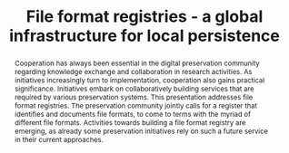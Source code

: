 ---
abstract: 'Cooperation has always been essential in the digital preservation community
  regarding knowledge exchange and collaboration in research activities. As initiatives
  increasingly turn to implementation, cooperation also gains practical significance.
  Initiatives embark on collaboratively building services that are required by various
  preservation systems.

  This presentation addresses file format registries. The preservation community jointly
  calls for a register that identifies and documents file formats, to come to terms
  with the myriad of different file formats. Activities towards building a file format
  registry are emerging, as already some preservation initiatives rely on such a future
  service in their current approaches.'
creators:
- Aschenbrenner, Andreas
date: null
document_url: https://services.phaidra.univie.ac.at/api/object/o:295015/download
grand_parent: iPRES
institutions: []
keywords:
- beijing
landing_page_url: https://phaidra.univie.ac.at/o:295015
language: eng
layout: publication
license: CC BY-SA 3.0 AT
notes_url: null
parent: iPRES 2004
publication_type: presentation
size: 242580
slides_url: null
source_name: iPRES
title: File format registries - a global infrastructure for local persistence
year: 2004
---